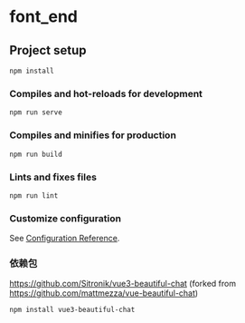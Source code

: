 # font_end

## Project setup
```
npm install
```

### Compiles and hot-reloads for development
```
npm run serve
```

### Compiles and minifies for production
```
npm run build
```

### Lints and fixes files
```
npm run lint
```

### Customize configuration
See [Configuration Reference](https://cli.vuejs.org/config/).


### 依赖包
https://github.com/Sitronik/vue3-beautiful-chat
(forked from https://github.com/mattmezza/vue-beautiful-chat)
```
npm install vue3-beautiful-chat
```